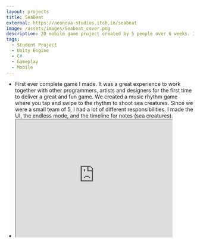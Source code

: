 ```yaml
---
layout: projects
title: SeaBeat
external: https://neonova-studios.itch.io/seabeat
image: /assets/images/Seabeat_cover.png
description: 2D mobile game project created by 5 people over 6 weeks. I handled programming tasks.
tags:
  - Student Project
  - Unity Engine
  - C#
  - Gameplay
  - Mobile
---
```


  <p>
    <ul>
      <li>First ever complete game I made. It was a great experience to work together with other programmers, artists and designers for the first time to deliver a great and fun game. We created a music rhythm game where you tap and swipe to the rhythm to shoot sea creatures. Since we were a small team of 5, I had a lot of different responsibilities. I made the UI, the endless mode, and the timeline for notes (sea creatures).</li>
      <!-- <li> <a href="https://www.youtube.com/watch?v=aE4fpuPt_0g" target="_blank">Link to video trailer</a> </li> -->
      <li> <iframe width="420" height="315"
      src="https://www.youtube.com/embed/aE4fpuPt_0g?autoplay=1&mute=1">
      </iframe> 
    </li>
    </ul>
  </p>